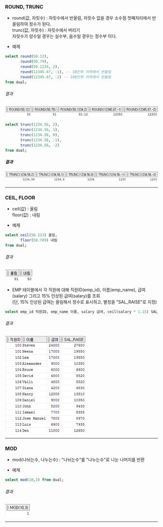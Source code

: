 

### ROUND, TRUNC
- round(값, 자릿수) : 자릿수에서 반올림, 자릿수 없을 경우 소수점 첫째자리에서 반올림하여 정수가 된다.  
trunc(값, 자릿수) : 자릿수에서 버리기  
자릿수가 양수일 경우는 실수부, 음수일 경우는 정수부 이다.

- 예제

```sql
select round(50.12),
       round(50.79),
       round(50.1234, 2),
       round(12345.67, -1), -- 10단위 이하에서 반올림
       round(12345.67, -2) -- 100단위 이하에서 반올림
from dual;
```

###### 결과

![결과5-1](/image_file/결과5-1.png)

```sql
select trunc(1234.56, 2),
       trunc(1234.56, 1),
       trunc(1234.56, 0),
       trunc(1234.56, -1),
       trunc(1234.56, -2)
from dual;
```

##### 결과

![결과5-2](/image_file/결과5-2.png)

****

### CEIL, FLOOR
- ceil(값) : 올림  
floor(값) : 내림  
  
- 예제

```sql
select ceil(50.123) 올림,
       floor(50.789) 내림
from dual;
```
###### 결과

![결과5-3](/image_file/결과5-3.png)
  
- EMP 테이블에서 각 직원에 대해 직원ID(emp_id), 이름(emp_name), 급여(salary) 그리고 15% 인상된 급여(salary)를 조회  
(단, 15% 인상된 급여는 올림해서 정수로 표시하고, 별칭을 "SAL_RAISE"로 지정)

```sql
select emp_id 직원ID, emp_name 이름, salary 급여, ceil(salary * 1.15) SAL_RAISE from emp;
```

###### 결과

![결과5-4](/image_file/결과5-4.png)

****

### MOD
- mod(나뉘는수, 나누는수) : "나뉘는수"를 "나누는수"로 나눈 나머지를 반환  
  
- 예제  

```sql
select mod(10,3) from dual;
```

###### 결과

![결과5-5](/image_file/결과5-5.png)

****



